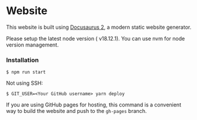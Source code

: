 # Website

This website is built using [Docusaurus 2](https://docusaurus.io/), a modern static website generator.

Please setup the latest node version ( v18.12.1). You can use nvm for node version management.

### Installation

```
$ npm run start
```

Not using SSH:

```
$ GIT_USER=<Your GitHub username> yarn deploy
```

If you are using GitHub pages for hosting, this command is a convenient way to build the website and push to the `gh-pages` branch.
